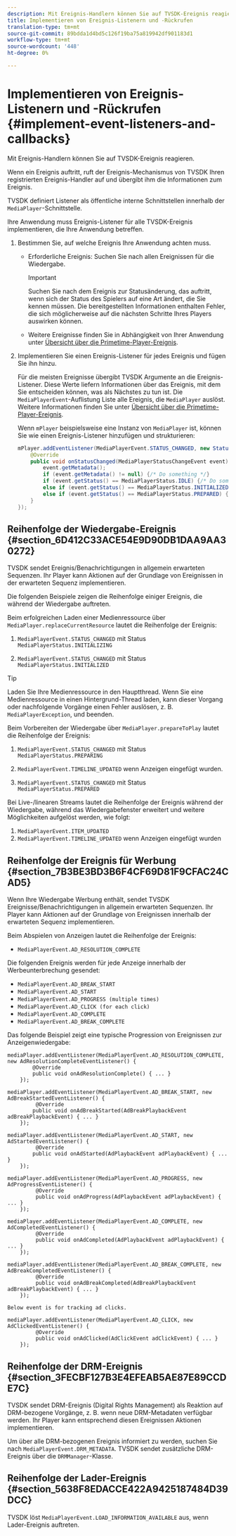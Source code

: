 ```yaml
---
description: Mit Ereignis-Handlern können Sie auf TVSDK-Ereignis reagieren.
title: Implementieren von Ereignis-Listenern und -Rückrufen
translation-type: tm+mt
source-git-commit: 89bdda1d4bd5c126f19ba75a819942df901183d1
workflow-type: tm+mt
source-wordcount: '448'
ht-degree: 0%

---
```



# Implementieren von Ereignis-Listenern und -Rückrufen {#implement-event-listeners-and-callbacks}

Mit Ereignis-Handlern können Sie auf TVSDK-Ereignis reagieren.

Wenn ein Ereignis auftritt, ruft der Ereignis-Mechanismus von TVSDK Ihren registrierten Ereignis-Handler auf und übergibt ihm die Informationen zum Ereignis.

TVSDK definiert Listener als öffentliche interne Schnittstellen innerhalb der `MediaPlayer`-Schnittstelle.

Ihre Anwendung muss Ereignis-Listener für alle TVSDK-Ereignis implementieren, die Ihre Anwendung betreffen.

1. Bestimmen Sie, auf welche Ereignis Ihre Anwendung achten muss.

   * Erforderliche Ereignis: Suchen Sie nach allen Ereignissen für die Wiedergabe.

      >[!IMPORTANT]
      >
      >Suchen Sie nach dem Ereignis zur Statusänderung, das auftritt, wenn sich der Status des Spielers auf eine Art ändert, die Sie kennen müssen. Die bereitgestellten Informationen enthalten Fehler, die sich möglicherweise auf die nächsten Schritte Ihres Players auswirken können.

   * Weitere Ereignisse finden Sie in Abhängigkeit von Ihrer Anwendung unter [Übersicht über die Primetime-Player-Ereignis](../../android-3x-events-notifications/events-summary/android-3x-events-summary.md).

1. Implementieren Sie einen Ereignis-Listener für jedes Ereignis und fügen Sie ihn hinzu.

   Für die meisten Ereignisse übergibt TVSDK Argumente an die Ereignis-Listener. Diese Werte liefern Informationen über das Ereignis, mit dem Sie entscheiden können, was als Nächstes zu tun ist. Die `MediaPlayerEvent`-Auflistung Liste alle Ereignis, die `MediaPlayer` auslöst. Weitere Informationen finden Sie unter [Übersicht über die Primetime-Player-Ereignis](../../android-3x-events-notifications/events-summary/android-3x-events-summary.md).

   Wenn `mPlayer` beispielsweise eine Instanz von `MediaPlayer` ist, können Sie wie einen Ereignis-Listener hinzufügen und strukturieren:

   ```java
   mPlayer.addEventListener(MediaPlayerEvent.STATUS_CHANGED, new StatusChangeEventListener() { 
       @Override 
       public void onStatusChanged(MediaPlayerStatusChangeEvent event) { 
           event.getMetadata(); 
           if (event.getMetadata() != null) {/* Do something */} 
           if (event.getStatus() == MediaPlayerStatus.IDLE) {/* Do something */} 
           else if (event.getStatus() == MediaPlayerStatus.INITIALIZED) {/* Do something */} 
           else if (event.getStatus() == MediaPlayerStatus.PREPARED) {/* Do something */} 
       } 
   }); 
   ```

## Reihenfolge der Wiedergabe-Ereignis {#section_6D412C33ACE54E9D90DB1DAA9AA30272}

TVSDK sendet Ereignis/Benachrichtigungen in allgemein erwarteten Sequenzen. Ihr Player kann Aktionen auf der Grundlage von Ereignissen in der erwarteten Sequenz implementieren.

Die folgenden Beispiele zeigen die Reihenfolge einiger Ereignis, die während der Wiedergabe auftreten.

Beim erfolgreichen Laden einer Medienressource über `MediaPlayer.replaceCurrentResource` lautet die Reihenfolge der Ereignis:

1. `MediaPlayerEvent.STATUS_CHANGED` mit Status  `MediaPlayerStatus.INITIALIZING`

1. `MediaPlayerEvent.STATUS_CHANGED` mit Status  `MediaPlayerStatus.INITIALIZED`

>[!TIP]
>
>Laden Sie Ihre Medienressource in den Hauptthread. Wenn Sie eine Medienressource in einen Hintergrund-Thread laden, kann dieser Vorgang oder nachfolgende Vorgänge einen Fehler auslösen, z. B. `MediaPlayerException`, und beenden.

Beim Vorbereiten der Wiedergabe über `MediaPlayer.prepareToPlay` lautet die Reihenfolge der Ereignis:

1. `MediaPlayerEvent.STATUS_CHANGED` mit Status  `MediaPlayerStatus.PREPARING`

1. `MediaPlayerEvent.TIMELINE_UPDATED` wenn Anzeigen eingefügt wurden.
1. `MediaPlayerEvent.STATUS_CHANGED` mit Status  `MediaPlayerStatus.PREPARED`

Bei Live-/linearen Streams lautet die Reihenfolge der Ereignis während der Wiedergabe, während das Wiedergabefenster erweitert und weitere Möglichkeiten aufgelöst werden, wie folgt:

1. `MediaPlayerEvent.ITEM_UPDATED`
1. `MediaPlayerEvent.TIMELINE_UPDATED` wenn Anzeigen eingefügt wurden

## Reihenfolge der Ereignis für Werbung {#section_7B3BE3BD3B6F4CF69D81F9CFAC24CAD5}

Wenn Ihre Wiedergabe Werbung enthält, sendet TVSDK Ereignisse/Benachrichtigungen in allgemein erwarteten Sequenzen. Ihr Player kann Aktionen auf der Grundlage von Ereignissen innerhalb der erwarteten Sequenz implementieren.

Beim Abspielen von Anzeigen lautet die Reihenfolge der Ereignis:

* `MediaPlayerEvent.AD_RESOLUTION_COMPLETE`

Die folgenden Ereignis werden für jede Anzeige innerhalb der Werbeunterbrechung gesendet:

* `MediaPlayerEvent.AD_BREAK_START`
* `MediaPlayerEvent.AD_START`
* `MediaPlayerEvent.AD_PROGRESS (multiple times)`
* `MediaPlayerEvent.AD_CLICK (for each click)`
* `MediaPlayerEvent.AD_COMPLETE`
* `MediaPlayerEvent.AD_BREAK_COMPLETE`

Das folgende Beispiel zeigt eine typische Progression von Ereignissen zur Anzeigenwiedergabe:

```
mediaPlayer.addEventListener(MediaPlayerEvent.AD_RESOLUTION_COMPLETE, new AdResolutionCompleteEventListener() { 
        @Override 
        public void onAdResolutionComplete() { ... } 
    }); 
 
mediaPlayer.addEventListener(MediaPlayerEvent.AD_BREAK_START, new AdBreakStartedEventListener() { 
         @Override 
        public void onAdBreakStarted(AdBreakPlaybackEvent adBreakPlaybackEvent) { ... } 
    }); 
 
mediaPlayer.addEventListener(MediaPlayerEvent.AD_START, new AdStartedEventListener() { 
         @Override 
        public void onAdStarted(AdPlaybackEvent adPlaybackEvent) { ... } 
    }); 
 
mediaPlayer.addEventListener(MediaPlayerEvent.AD_PROGRESS, new AdProgressEventListener() { 
         @Override 
         public void onAdProgress(AdPlaybackEvent adPlaybackEvent) { ... } 
    }); 
 
mediaPlayer.addEventListener(MediaPlayerEvent.AD_COMPLETE, new AdCompletedEventListener() { 
         @Override 
         public void onAdCompleted(AdPlaybackEvent adPlaybackEvent) { ... } 
    }); 
 
mediaPlayer.addEventListener(MediaPlayerEvent.AD_BREAK_COMPLETE, new AdBreakCompletedEventListener() { 
         @Override 
         public void onAdBreakCompleted(AdBreakPlaybackEvent adBreakPlaybackEvent) { ... } 
    }); 
 
Below event is for tracking ad clicks. 
 
mediaPlayer.addEventListener(MediaPlayerEvent.AD_CLICK, new AdClickedEventListener() { 
         @Override 
         public void onAdClicked(AdClickEvent adClickEvent) { ... } 
    });
```

## Reihenfolge der DRM-Ereignis {#section_3FECBF127B3E4EFEAB5AE87E89CCDE7C}

TVSDK sendet DRM-Ereignis (Digital Rights Management) als Reaktion auf DRM-bezogene Vorgänge, z. B. wenn neue DRM-Metadaten verfügbar werden. Ihr Player kann entsprechend diesen Ereignissen Aktionen implementieren.

Um über alle DRM-bezogenen Ereignis informiert zu werden, suchen Sie nach `MediaPlayerEvent.DRM_METADATA`. TVSDK sendet zusätzliche DRM-Ereignis über die `DRMManager`-Klasse.

## Reihenfolge der Lader-Ereignis {#section_5638F8EDACCE422A9425187484D39DCC}

TVSDK löst `MediaPlayerEvent.LOAD_INFORMATION_AVAILABLE` aus, wenn Lader-Ereignis auftreten.